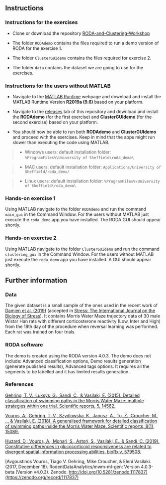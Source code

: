 ## Instructions

### Instructions for the exercises

- Clone or download the repository [RODA-and-Clustering-Workshop](https://github.com/avouros/RODA-and-Clustering-Workshop)

- The folder `RODAdemo` contains the files required to run a demo version of RODA for the exercise 1.

- The folder `ClusterGUIdemo` contains the files required for exercise 2.

- The folder `data` contains the dataset we are going to use for the exercises. 


### Instructions for the users without MATLAB

- Navigate to the [MATLAB Runtime](https://www.mathworks.com/products/compiler/matlab-runtime.html) webpage and download and install the MATLAB Runtime Version **R2019a (9.6)** based on your platform. 

- Navigate to the [releases](https://github.com/RodentDataAnalytics/mwm-ml-gen/releases) tab of this repository and download and install the **RODAdemo** (for the first exercise) and **ClusterGUIdemo** (for the second exercise) based on your platform. 

- You should now be able to run both **RODAdemo** and **ClusterGUIdemo** and proceed with the exercises. Keep in mind that the apps might run slower than executing the code using MATLAB.

> - Windows users: default installation folder: `%ProgramFiles%\University of Sheffield\roda_demo\`

> - MAC users: default installation folder: `Applications/University of Sheffield/roda_demo/`

> - Linux users: default installation folder: `%ProgramFiles%\University of Sheffield\roda_demo\`


### Hands-on exercise 1

Using MATLAB navigate to the folder `RODAdemo` and run the command `main_gui` in the Command Window. For the users without MATLAB just execute the `roda_demo` app you have installed. The RODA GUI should appear shortly.


### Hands-on exercise 2

Using MATLAB navigate to the folder `ClusterGUIdemo` and run the command `clustering_gui` in the Command Window. For the users without MATLAB just execute the `roda_demo` app you have installed. A GUI should appear shortly.
 

## Further information

### Data

The given dataset is a small sample of the ones used in the recent work of [Damien et al. (2019)](https://www.biorxiv.org/content/10.1101/579508v1.full) (accepted in [Stress: The International Journal on the Biology of Stress](https://www.tandfonline.com/loi/ists20)). It contains Morris Water Maze trajectory data of 30 male Wistar Han rats with different corticosterone reactivity (Low, Inter and High) from the 18th day of the procedure when reversal learning was performed. Each rat was trained on four trials.

### RODA software

The demo is created using the RODA version 4.0.3. The demo does not include: Advanced classification options, Demo results generation (generate published results), Advanced tags options. It requires all the segments to be labelled and it has limited results generation.

### References

[Gehring, T. V., Luksys, G., Sandi, C., & Vasilaki, E. (2015). Detailed classification of swimming paths in the Morris Water Maze: multiple strategies within one trial. Scientific reports, 5, 14562.](https://www.nature.com/articles/srep14562)

[Vouros, A., Gehring, T. V., Szydlowska, K., Janusz, A., Tu, Z., Croucher, M., ... & Vasilaki, E. (2018). A generalised framework for detailed classification of swimming paths inside the Morris Water Maze. Scientific reports, 8(1), 15089.](https://www.nature.com/articles/s41598-018-33456-1)

[Huzard, D., Vouros, A., Monari, S., Astori, S., Vasilaki, E., & Sandi, C. (2019). Constitutive differences in glucocorticoid responsiveness are related to divergent spatial information processing abilities. bioRxiv, 579508.](https://www.biorxiv.org/content/10.1101/579508v1.full)

[Avgoustinos Vouros, Tiago V. Gehring, Mike Croucher, & Eleni Vasilaki. (2017, December 18). RodentDataAnalytics/mwm-ml-gen: Version 4.0.3-beta (Version v4.0.3). Zenodo. http://doi.org/10.5281/zenodo.1117837](https://zenodo.org/record/1117837)

 